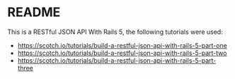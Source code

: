 # README

This is a RESTful JSON API With Rails 5, the following tutorials were used:

* https://scotch.io/tutorials/build-a-restful-json-api-with-rails-5-part-one
* https://scotch.io/tutorials/build-a-restful-json-api-with-rails-5-part-two
* https://scotch.io/tutorials/build-a-restful-json-api-with-rails-5-part-three
